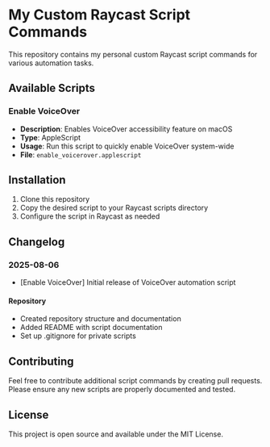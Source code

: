 # My Custom Raycast Script Commands

This repository contains my personal custom Raycast script commands for various automation tasks.

## Available Scripts

### Enable VoiceOver

- **Description**: Enables VoiceOver accessibility feature on macOS
- **Type**: AppleScript
- **Usage**: Run this script to quickly enable VoiceOver system-wide
- **File**: `enable_voicerover.applescript`

## Installation

1. Clone this repository
2. Copy the desired script to your Raycast scripts directory
3. Configure the script in Raycast as needed

## Changelog

### 2025-08-06

- [Enable VoiceOver] Initial release of VoiceOver automation script

#### Repository

- Created repository structure and documentation
- Added README with script documentation
- Set up .gitignore for private scripts

## Contributing

Feel free to contribute additional script commands by creating pull requests. Please ensure any new scripts are properly documented and tested.

## License

This project is open source and available under the MIT License.
